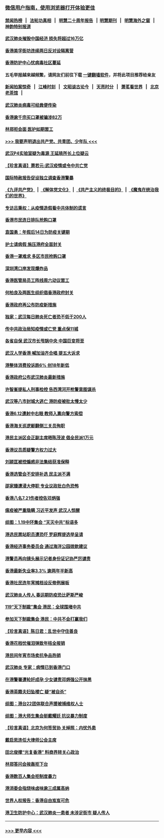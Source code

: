 ### [微信用户指南，使用浏览器打开体验更佳](https://github.com/gfw-breaker/banned-news1/blob/master/indexes/wechat-guide.md?t=0)
#### [禁闻热榜](热点新闻.md?t=0)  &nbsp;&nbsp;|&nbsp;&nbsp; [法轮功真相](https://github.com/gfw-breaker/truth/blob/master/README.md?t=0) &nbsp;&nbsp;|&nbsp;&nbsp; [明慧二十周年报告](https://github.com/gfw-breaker/mh-reports/blob/master/README.md?t=0) &nbsp;&nbsp;|&nbsp;&nbsp;[明慧期刊](https://github.com/gfw-breaker/mh-qikan) &nbsp;&nbsp;|&nbsp;&nbsp; [明慧海外之窗](https://github.com/gfw-breaker/mh-news/blob/master/README.md?t=0) &nbsp;&nbsp;|&nbsp;&nbsp; [神韵特别报道](https://github.com/gfw-breaker/mh-news/blob/master/shenyun.md?t=0)
#### [武汉肺炎摧毁中国经济 损失将超过16万亿](../pages/nsc415/n11839723.md?t=02040444) 
#### [香港美孚街坊连续两日反对设隔离营](../pages/nsc415/n11839962.md?t=02040444) 
#### [香港防护中心忧病毒社区蔓延](../pages/nsc415/n11839933.md?t=02040444) 
#### 五毛举报越来越频繁，请网友们前往下载 [一键翻墙软件](https://github.com/gfw-breaker/ssr-accounts)，并将此项目推荐给亲友
#### [新闻拍案惊奇](https://github.com/gfw-breaker/banned-news1/blob/master/pages/link4.md) &nbsp;&nbsp;|&nbsp;&nbsp; [江峰时刻](https://github.com/gfw-breaker/banned-news1/blob/master/pages/link4.md) &nbsp;&nbsp;|&nbsp;&nbsp; [文昭谈古论今](https://github.com/gfw-breaker/banned-news1/blob/master/pages/link4.md) &nbsp;&nbsp;|&nbsp;&nbsp; [天亮时分](https://github.com/gfw-breaker/banned-news1/blob/master/pages/link4.md) &nbsp;&nbsp;|&nbsp;&nbsp; [萧茗看世界](https://github.com/gfw-breaker/banned-news1/blob/master/pages/link4.md) &nbsp;&nbsp;|&nbsp;&nbsp; [北京老茶馆](https://github.com/gfw-breaker/banned-news1/blob/master/pages/link4.md) &nbsp;&nbsp;|&nbsp;&nbsp; 
#### [武汉肺炎病毒可经粪便传染](../pages/nsc415/n11839939.md?t=02040444) 
#### [香港逾千宗买口罩被骗涉82万](../pages/nsc415/n11839914.md?t=02040444) 
#### [林郑拒会面 医护如期罢工](../pages/nsc415/n11839892.md?t=02040444) 
#### [>>> 我要声明退出共产党、共青团、少年队 <<<](https://github.com/begood0513/goodnews/blob/master/quit/letter.md) 
#### [武汉P4实验室疑为毒源 王延轶所长上位疑云](../pages/nsc415/n11835543.md?t=02040444) 
#### [【珍言真语】萧若元:武汉疫情或令中共亡党](../pages/nsc415/n11829394.md?t=02040444) 
#### [国际特赦报告促设独立调查香港警暴](../pages/nsc415/n11833845.md?t=02040444) 
#### [《九评共产党》](https://github.com/begood0513/9ping.md/blob/master/README.md) &nbsp;|&nbsp; [《解体党文化》](../../../../jtdwh.md/blob/master/README.md)  &nbsp;|&nbsp; [《共产主义的终极目的》](../../../../gczydzjmd.md/blob/master/README.md) &nbsp;|&nbsp; [《魔鬼在统治我们的世界》](../../../../mgztzwmdsj.md/blob/master/README.md) 
#### [专访吕秉权：从疫情造假看中共体制的谎言](../pages/nsc415/n11833813.md?t=02040444) 
#### [香港市民连日排队抢购口罩](../pages/nsc415/n11833794.md?t=02040444) 
#### [袁国勇：年假后14日为防疫关键期](../pages/nsc415/n11831088.md?t=02040444) 
#### [护士请病假 施压港府全面封关](../pages/nsc415/n11831030.md?t=02040444) 
#### [香港一罩难求 多区市民抢购口罩](../pages/nsc415/n11831002.md?t=02040444) 
#### [深圳湾口岸发现爆炸品](../pages/nsc415/n11828802.md?t=02040444) 
#### [香港医管局员工阵线周六动议罢工](../pages/nsc415/n11828762.md?t=02040444) 
#### [何柏良及两医生组织倡香港政府封关](../pages/nsc415/n11828749.md?t=02040444) 
#### [香港政府再公布防疫新措施](../pages/nsc415/n11828716.md?t=02040444) 
#### [独家：武汉每日肺炎死亡者恐不低于200人](../pages/nsc415/n11828240.md?t=02040444) 
#### [传中共政治局知疫情或亡党 重点保11城](../pages/nsc415/n11828145.md?t=02040444) 
#### [各省自保 武汉市长甩锅中央 中国巨变将至](../pages/nsc415/n11828021.md?t=02040444) 
#### [武汉人学香港 喊加油齐合唱 提五大诉求](../pages/nsc415/n11827046.md?t=02040444) 
#### [港整体消费投诉跌6% 创18年新低](../pages/nsc415/n11817280.md?t=02040444) 
#### [香港政府公布武汉肺炎最新措施](../pages/nsc415/n11817152.md?t=02040444) 
#### [许智峯提私人刑事检控 告西湾河开枪警意图谋杀](../pages/nsc415/n11817132.md?t=02040444) 
#### [武汉等八市封城大逃亡 港防疫被批太慢太少](../pages/nsc415/n11817058.md?t=02040444) 
#### [香港6.12遭射中右眼 教师入禀向警方索偿](../pages/nsc415/n11814678.md?t=02040444) 
#### [香港海关巡逻艇翻侧三关员殉职](../pages/nsc415/n11814604.md?t=02040444) 
#### [港民主派区会正副主席晤陈茂波 倡全民派1万元](../pages/nsc415/n11814582.md?t=02040444) 
#### [香港议员质疑警方权力过大](../pages/nsc415/n11814560.md?t=02040444) 
#### [刘颕匡被控煽惑非法集结获准保释](../pages/nsc415/n11811727.md?t=02040444) 
#### [香港选管会不安排补选 民主派不满](../pages/nsc415/n11811691.md?t=02040444) 
#### [邵家臻遭浸大停职 专业议政批白色恐怖](../pages/nsc415/n11811670.md?t=02040444) 
#### [香港八名7.21伤者控告邓炳强](../pages/nsc415/n11811623.md?t=02040444) 
#### [瘟疫被严重隐瞒 习近平发声 武汉人惊醒](../pages/nsc415/n11811186.md?t=02040444) 
#### [组图：1.19中环集会 “天灭中共”标语多](../pages/nsc415/n11809514.md?t=02040444) 
#### [港选民票站职员遭恐吓 罗庭辉提选举呈请](../pages/nsc415/n11808914.md?t=02040444) 
#### [香港经济事务委员会 通过海洋公园拨款建议](../pages/nsc415/n11808906.md?t=02040444) 
#### [港警员再向镜头展示记者身份证记协严厉谴责](../pages/nsc415/n11808888.md?t=02040444) 
#### [香港最新失业率3.3% 逾两年半新高](../pages/nsc415/n11808887.md?t=02040444) 
#### [香港社民连年宵摊档设反修例展板](../pages/nsc415/n11808857.md?t=02040444) 
#### [武汉肺炎人传人 春运期防疫恐比萨斯严峻](../pages/nsc415/n11808739.md?t=02040444) 
#### [119“天下制裁”集会 港民：全球围堵中共](../pages/nsc415/n11806318.md?t=02040444) 
#### [参加天下制裁集会 港民：中共不会打赢我们](../pages/nsc415/n11806596.md?t=02040444) 
#### [【珍言真语】陈日君：乱世中守住善良](../pages/nsc415/n11806247.md?t=02040444) 
#### [香港花档忧催泪弹致年桔全报销](../pages/nsc415/n11806130.md?t=02040444) 
#### [港民间年宵市场卖抗争品热销](../pages/nsc415/n11806073.md?t=02040444) 
#### [武汉肺炎 专家：病情已到香港门口](../pages/nsc415/n11806020.md?t=02040444) 
#### [在港警署遭轮奸成孕 少女谴责邓炳强公开抹黑](../pages/nsc415/n11805981.md?t=02040444) 
#### [香港英籍夫妇坠楼亡 疑“被自杀”](../pages/nsc415/n11805937.md?t=02040444) 
#### [组图：港台22团体联合声援被捕维权人士](../pages/nsc415/n11801834.md?t=02040444) 
#### [组图：港大师生集会挺戴耀廷 抗议暴力制度](../pages/nsc415/n11799298.md?t=02040444) 
#### [【珍言真语】北京为何签贸协 关焯照：内忧外患](../pages/nsc415/n11799790.md?t=02040444) 
#### [戴启思连任大律师公会主席](../pages/nsc415/n11799306.md?t=02040444) 
#### [田北俊撑“光复香港” 料商界转关心政治](../pages/nsc415/n11799287.md?t=02040444) 
#### [林郑答问会挨轰拒下台](../pages/nsc415/n11799261.md?t=02040444) 
#### [香港数百人集会拒制度暴力](../pages/nsc415/n11796941.md?t=02040444) 
#### [港消委会指烧味卤味逾三成属高纳](../pages/nsc415/n11796815.md?t=02040444) 
#### [世界人权报告：香港自由岌岌可危](../pages/nsc415/n11796873.md?t=02040444) 
#### [港卫生防护中心：武汉肺炎一患者 未涉足街市 疑人传人](../pages/nsc415/n11796789.md?t=02040444) 

----
#### [ >>> 更早内容 <<< ](../indexes/nsc415-earlier.md)
